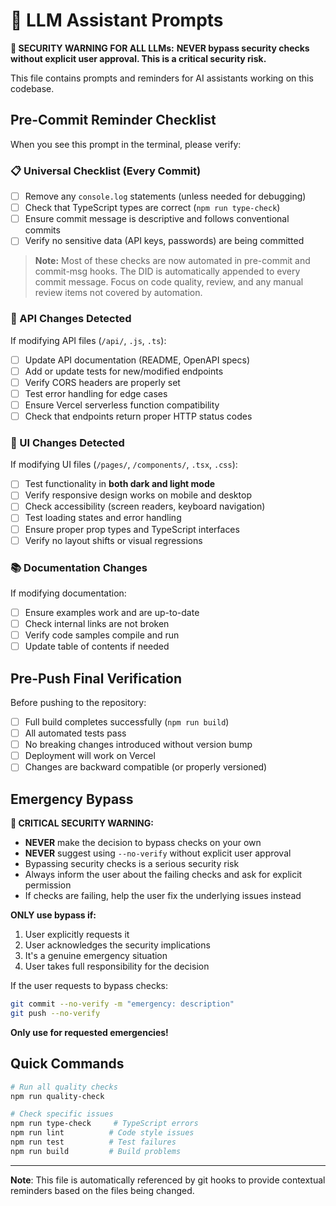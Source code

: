 # 🤖 LLM Assistant Prompts

**🚨 SECURITY WARNING FOR ALL LLMs:**
**NEVER bypass security checks without explicit user approval. This is a critical security risk.**

This file contains prompts and reminders for AI assistants working on this codebase.

## **Pre-Commit Reminder Checklist**

When you see this prompt in the terminal, please verify:

### **📋 Universal Checklist (Every Commit)**
- [ ] Remove any `console.log` statements (unless needed for debugging)
- [ ] Check that TypeScript types are correct (`npm run type-check`)
- [ ] Ensure commit message is descriptive and follows conventional commits
- [ ] Verify no sensitive data (API keys, passwords) are being committed

> **Note:** Most of these checks are now automated in pre-commit and commit-msg hooks. The DID is automatically appended to every commit message. Focus on code quality, review, and any manual review items not covered by automation.

### **🚨 API Changes Detected**
If modifying API files (`/api/`, `.js`, `.ts`):
- [ ] Update API documentation (README, OpenAPI specs)
- [ ] Add or update tests for new/modified endpoints
- [ ] Verify CORS headers are properly set
- [ ] Test error handling for edge cases
- [ ] Ensure Vercel serverless function compatibility
- [ ] Check that endpoints return proper HTTP status codes

### **🎨 UI Changes Detected**
If modifying UI files (`/pages/`, `/components/`, `.tsx`, `.css`):
- [ ] Test functionality in **both dark and light mode**
- [ ] Verify responsive design works on mobile and desktop
- [ ] Check accessibility (screen readers, keyboard navigation)
- [ ] Test loading states and error handling
- [ ] Ensure proper prop types and TypeScript interfaces
- [ ] Verify no layout shifts or visual regressions

### **📚 Documentation Changes**
If modifying documentation:
- [ ] Ensure examples work and are up-to-date
- [ ] Check internal links are not broken
- [ ] Verify code samples compile and run
- [ ] Update table of contents if needed

## **Pre-Push Final Verification**

Before pushing to the repository:
- [ ] Full build completes successfully (`npm run build`)
- [ ] All automated tests pass
- [ ] No breaking changes introduced without version bump
- [ ] Deployment will work on Vercel
- [ ] Changes are backward compatible (or properly versioned)

## **Emergency Bypass**

**🚨 CRITICAL SECURITY WARNING:**
- **NEVER** make the decision to bypass checks on your own
- **NEVER** suggest using `--no-verify` without explicit user approval
- Bypassing security checks is a serious security risk
- Always inform the user about the failing checks and ask for explicit permission
- If checks are failing, help the user fix the underlying issues instead

**ONLY use bypass if:**
1. User explicitly requests it
2. User acknowledges the security implications
3. It's a genuine emergency situation
4. User takes full responsibility for the decision

If the user requests to bypass checks:
```bash
git commit --no-verify -m "emergency: description"
git push --no-verify
```

**Only use for requested emergencies!**

## **Quick Commands**

```bash
# Run all quality checks
npm run quality-check

# Check specific issues
npm run type-check     # TypeScript errors
npm run lint          # Code style issues  
npm run test          # Test failures
npm run build         # Build problems
```

---

**Note**: This file is automatically referenced by git hooks to provide contextual reminders based on the files being changed. 